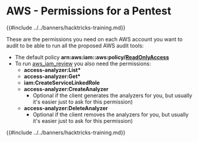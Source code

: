 # AWS - Permissions for a Pentest

{{#include ../../banners/hacktricks-training.md}}

These are the permissions you need on each AWS account you want to audit to be able to run all the proposed AWS audit tools:

- The default policy **arn:aws:iam::aws:policy/**[**ReadOnlyAccess**](https://us-east-1.console.aws.amazon.com/iam/home#/policies/arn:aws:iam::aws:policy/ReadOnlyAccess)
- To run [aws_iam_review](https://github.com/carlospolop/aws_iam_review) you also need the permissions:
  - **access-analyzer:List\***
  - **access-analyzer:Get\***
  - **iam:CreateServiceLinkedRole**
  - **access-analyzer:CreateAnalyzer**
    - Optional if the client generates the analyzers for you, but usually it's easier just to ask for this permission)
  - **access-analyzer:DeleteAnalyzer**
    - Optional if the client removes the analyzers for you, but usually it's easier just to ask for this permission)

{{#include ../../banners/hacktricks-training.md}}





